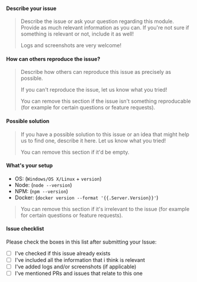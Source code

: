 #### Describe your issue

> Describe the issue or ask your question regarding this module.
> Provide as much relevant information as you can. If you're not sure if something
> is relevant or not, include it as well!
> 
> Logs and screenshots are very welcome!

#### How can others reproduce the issue?

> Describe how others can reproduce this issue as precisely as possible.
> 
> If you can't reproduce the issue, let us know what you tried!
> 
> You can remove this section if the issue isn't something reproducable
> (for example for certain questions or feature requests).

#### Possible solution

> If you have a possible solution to this issue or an idea that might
> help us to find one, describe it here. Let us know what you tried!
>
> You can remove this section if it'd be empty.

#### What's your setup

- OS: (`Windows/OS X/Linux` + `version`)
- Node: (`node --version`)
- NPM: (`npm --version`)
- Docker: (`docker version --format '{{.Server.Version}}'`)

> You can remove this section if it's irrelevant to the issue
> (for example for certain questions or feature requests).

#### Issue checklist

Please check the boxes in this list after submitting your Issue:

- [ ] I've checked if this issue already exists
- [ ] I've included all the information that i think is relevant
- [ ] I've added logs and/or screenshots (if applicable)
- [ ] I've mentioned PRs and issues that relate to this one
